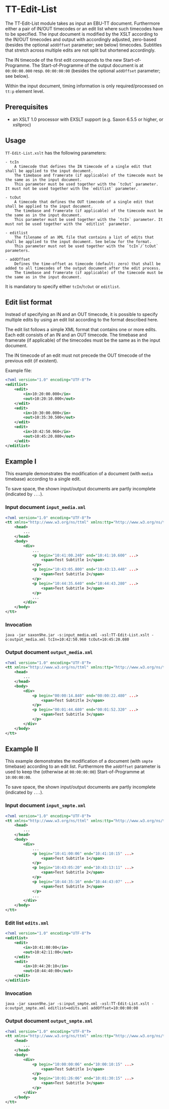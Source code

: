 # TT-Edit-List
The TT-Edit-List module takes as input an EBU-TT document. Furthermore
either a pair of IN/OUT timecodes or an edit list where such timecodes
have to be specified. The input document is modified by the XSLT
according to the IN/OUT timecodes and output with accordingly adjusted,
zero-based (besides the optional `addOffset` parameter; see below)
timecodes. Subtitles that stretch across multiple edits are not split
but shortened accordingly.

The IN timecode of the first edit corresponds to the new
Start-of-Programme. The Start-of-Programme of the output document is at
`00:00:00.000` resp. `00:00:00:00` (besides the optional `addOffset`
parameter; see below).

Within the input document, timing information is only required/processed
on `tt:p` element level.

## Prerequisites
- an XSLT 1.0 processor with EXSLT support (e.g. Saxon 6.5.5 or higher, or xsltproc)

## Usage
`TT-Edit-List.xslt` has the following parameters:

    - tcIn
        A timecode that defines the IN timecode of a single edit that shall be applied to the input document.
        The timebase and framerate (if applicable) of the timecode must be the same as in the input document.
        This parameter must be used together with the `tcOut` parameter. It must not be used together with the `editlist` parameter.

    - tcOut
        A timecode that defines the OUT timecode of a single edit that shall be applied to the input document.
        The timebase and framerate (if applicable) of the timecode must be the same as in the input document.
        This parameter must be used together with the `tcIn` parameter. It must not be used together with the `editlist` parameter.

    - editlist
        The filename of an XML file that contains a list of edits that shall be applied to the input document. See below for the format.
        This parameter must not be used together with the `tcIn`/`tcOut` parameters.

    - addOffset
        Defines the time-offset as timecode (default: zero) that shall be added to all timecodes of the output document after the edit process.
        The timebase and framerate (if applicable) of the timecode must be the same as in the input document.

It is mandatory to specify either `tcIn`/`tcOut` or `editlist`.

## Edit list format
Instead of specifying an IN and an OUT timecode, it is possible to
specify multiple edits by using an edit list according to the format
described here.

The edit list follows a simple XML format that contains one or more
edits. Each edit consists of an IN and an OUT timecode. The timebase and
framerate (if applicable) of the timecodes must be the same as in the
input document.

The IN timecode of an edit must not precede the OUT timecode of the
previous edit (if existent).

Example file:
```xml
<?xml version="1.0" encoding="UTF-8"?>
<editlist>
    <edit>
        <in>10:20:00.000</in>
        <out>10:20:10.000</out>
    </edit>
    <edit>
        <in>10:30:00.000</in>
        <out>10:35:30.500</out>
    </edit>
    <edit>
        <in>10:42:50.960</in>
        <out>10:45:20.080</out>
    </edit>
</editlist>
```

## Example I

This example demonstrates the modification of a document (with `media`
timebase) according to a single edit.

To save space, the shown input/output documents are partly incomplete
(indicated by `...`).

### Input document `input_media.xml`
```xml
<?xml version="1.0" encoding="UTF-8"?>
<tt xmlns="http://www.w3.org/ns/ttml" xmlns:ttp="http://www.w3.org/ns/ttml#parameter" ttp:timeBase="media" ...>
	<head>
		...
	</head>
	<body>
		<div>
			...
			<p begin="10:41:00.240" end="10:41:10.600" ...>
				<span>Test Subtitle 1</span>
			</p>
			<p begin="10:43:05.800" end="10:43:13.440" ...>
				<span>Test Subtitle 2</span>
			</p>
			<p begin="10:44:35.640" end="10:44:43.280" ...>
				<span>Test Subtitle 3</span>
			</p>
			...
		</div>
	</body>
</tt>

```

### Invocation

    java -jar saxon9he.jar -s:input_media.xml -xsl:TT-Edit-List.xslt -o:output_media.xml tcIn=10:42:50.960 tcOut=10:45:20.080

### Output document `output_media.xml`
```xml
<?xml version="1.0" encoding="UTF-8"?>
<tt xmlns="http://www.w3.org/ns/ttml" xmlns:ttp="http://www.w3.org/ns/ttml#parameter" ttp:timeBase="media" ...>
	<head>
		...
	</head>
	<body>
		<div>
			<p begin="00:00:14.840" end="00:00:22.480" ...>
				<span>Test Subtitle 2</span>
			</p>
			<p begin="00:01:44.680" end="00:01:52.320" ...>
				<span>Test Subtitle 3</span>
			</p>
		</div>
	</body>
</tt>

```

## Example II

This example demonstrates the modification of a document (with `smpte`
timebase) according to an edit list. Furthermore the `addOffset`
parameter is used to keep the (otherwise at `00:00:00:00`)
Start-of-Programme at `10:00:00:00`.

To save space, the shown input/output documents are partly incomplete
(indicated by `...`).

### Input document `input_smpte.xml`
```xml
<?xml version="1.0" encoding="UTF-8"?>
<tt xmlns="http://www.w3.org/ns/ttml" xmlns:ttp="http://www.w3.org/ns/ttml#parameter" ttp:timeBase="smpte" ttp:frameRate="25" ...>
	<head>
		...
	</head>
	<body>
		<div>
			...
			<p begin="10:41:00:06" end="10:41:10:15" ...>
				<span>Test Subtitle 1</span>
			</p>
			<p begin="10:43:05:20" end="10:43:13:11" ...>
				<span>Test Subtitle 2</span>
			</p>
			<p begin="10:44:35:16" end="10:44:43:07" ...>
				<span>Test Subtitle 3</span>
			</p>
			...
		</div>
	</body>
</tt>

```

### Edit list `edits.xml`
```xml
<?xml version="1.0" encoding="UTF-8"?>
<editlist>
	<edit>
		<in>10:41:00:00</in>
		<out>10:42:11:00</out>
	</edit>
	<edit>
		<in>10:44:20:10</in>
		<out>10:44:40:00</out>
	</edit>
</editlist>

```

### Invocation

    java -jar saxon9he.jar -s:input_smpte.xml -xsl:TT-Edit-List.xslt -o:output_smpte.xml editlist=edits.xml addOffset=10:00:00:00

### Output document `output_smpte.xml`
```xml
<?xml version="1.0" encoding="UTF-8"?>
<tt xmlns="http://www.w3.org/ns/ttml" xmlns:ttp="http://www.w3.org/ns/ttml#parameter" ttp:timeBase="smpte" ttp:frameRate="25" ...>
	<head>
		...
	</head>
	<body>
		<div>
			<p begin="10:00:00:06" end="10:00:10:15" ...>
				<span>Test Subtitle 1</span>
			</p>
			<p begin="10:01:26:06" end="10:01:30:15" ...>
				<span>Test Subtitle 3</span>
			</p>
		</div>
	</body>
</tt>

```
